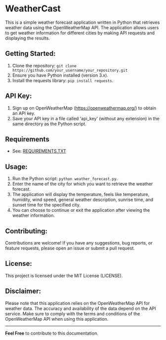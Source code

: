 # WeatherCast
This is a simple weather forecast application written in Python that retrieves weather data using the OpenWeatherMap API. The application allows users to get weather information for different cities by making API requests and displaying the results.

## Getting Started:
1. Clone the repository: `git clone https://github.com/your_username/your_repository.git`
2. Ensure you have Python installed (version 3.x).
3. Install the requests library: `pip install requests`.

## API Key:
1. Sign up on OpenWeatherMap (https://openweathermap.org/) to obtain an API key.
2. Save your API key in a file called 'api_key' (without any extension) in the same directory as the Python script.

##  Requirements
- See: [REQUIREMENTS.TXT](requirements.txt)

## Usage:
1. Run the Python script: `python weather_forecast.py`.
2. Enter the name of the city for which you want to retrieve the weather forecast.
3. The application will display the temperature, feels like temperature, humidity, wind speed, general weather description, sunrise time, and sunset time for the specified city.
4. You can choose to continue or exit the application after viewing the weather information.

## Contributing:
Contributions are welcome! If you have any suggestions, bug reports, or feature requests, please open an issue or submit a pull request.

## License:
This project is licensed under the MIT License (LICENSE).

## Disclaimer:
Please note that this application relies on the OpenWeatherMap API for weather data. The accuracy and availability of the data depend on the API service. Make sure to comply with the terms and conditions of the OpenWeatherMap API when using this application.
______________
<b>Feel Free</b> to contribute to this documentation.
